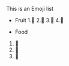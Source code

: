This is an Emoji list
* Fruit
1.:tomato:
2.:cherries:
3.:apple:
4.:watermelon:

* Food
1. :fried_shrimp:
2. :lollipop:
3. :icecream:
